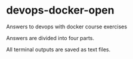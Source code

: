 # devops-docker-open
 Answers to devops with docker course exercises

 Answers are divided into four parts.

 All terminal outputs are saved as text files.
